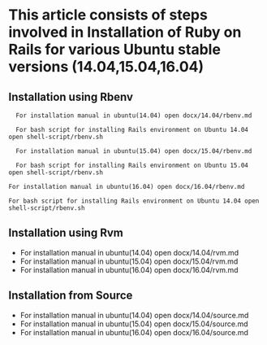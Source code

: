 This article consists of steps involved in **Installation of Ruby on Rails for various Ubuntu stable versions (14.04,15.04,16.04)**
==================================
Installation using Rbenv
------------------------

```
  For installation manual in ubuntu(14.04) open docx/14.04/rbenv.md
  
  For bash script for installing Rails environment on Ubuntu 14.04 open shell-script/rbenv.sh 
```

```
  For installation manual in ubuntu(15.04) open docx/15.04/rbenv.md
  
  For bash script for installing Rails environment on Ubuntu 15.04 open shell-script/rbenv.sh 
  ```
  
  ```
  For installation manual in ubuntu(16.04) open docx/16.04/rbenv.md
  
  For bash script for installing Rails environment on Ubuntu 14.04 open shell-script/rbenv.sh 
  ```


Installation using Rvm
----------------------
*  For installation manual in ubuntu(14.04) open docx/14.04/rvm.md
*  For installation manual in ubuntu(15.04) open docx/15.04/rvm.md
*  For installation manual in ubuntu(16.04) open docx/16.04/rvm.md

Installation from Source
-----------------------------------------------
*  For installation manual in ubuntu(14.04) open docx/14.04/source.md
*  For installation manual in ubuntu(15.04) open docx/15.04/source.md
*  For installation manual in ubuntu(16.04) open docx/16.04/source.md

